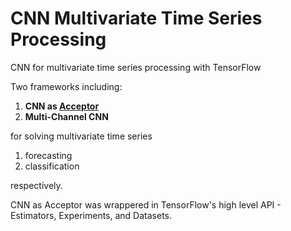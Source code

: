 # CNN Multivariate Time Series Processing
CNN for multivariate time series processing with TensorFlow

Two frameworks including:
1. **CNN as [Acceptor](https://github.com/bujingyi/rnn-multivariate-time-series/blob/master/README.md)**
2. **Multi-Channel CNN**

for solving multivariate time series
1. forecasting
2. classification

respectively.

CNN as Acceptor was wrappered in TensorFlow's high level API - Estimators, Experiments, and Datasets.
